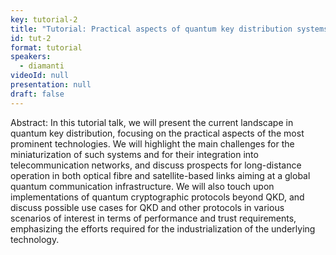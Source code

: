 ```yaml
---
key: tutorial-2
title: "Tutorial: Practical aspects of quantum key distribution systems and beyond"
id: tut-2
format: tutorial
speakers:
  - diamanti
videoId: null
presentation: null
draft: false
---
```

Abstract: In this tutorial talk, we will present the current landscape in quantum key distribution, focusing on the practical aspects of the most prominent technologies. We will highlight the main challenges for the miniaturization of such systems and for their integration into telecommunication networks, and discuss prospects for long-distance operation in both optical fibre and satellite-based links aiming at a global quantum communication infrastructure. We will also touch upon implementations of quantum cryptographic protocols beyond QKD, and discuss possible use cases for QKD and other protocols in various scenarios of interest in terms of performance and trust requirements, emphasizing the efforts required for the industrialization of the underlying technology.

